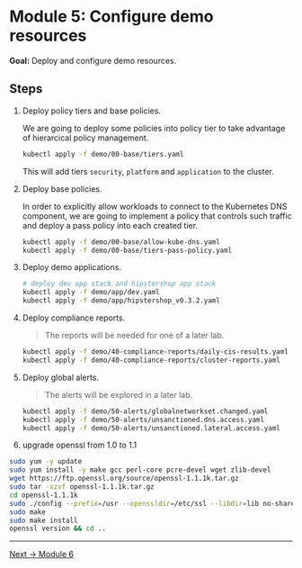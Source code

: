 # Module 5: Configure demo resources

**Goal:** Deploy and configure demo resources.

## Steps

1. Deploy policy tiers and base policies.

    We are going to deploy some policies into policy tier to take advantage of hierarcical policy management.

    ```bash
    kubectl apply -f demo/00-base/tiers.yaml
    ```

    This will add tiers `security`, `platform` and `application` to the cluster.

2. Deploy base policies.

    In order to explicitly allow workloads to connect to the Kubernetes DNS component, we are going to implement a policy that controls such traffic and deploy a pass policy into each created tier.

    ```bash
    kubectl apply -f demo/00-base/allow-kube-dns.yaml
    kubectl apply -f demo/00-base/tiers-pass-policy.yaml
    ```

3. Deploy demo applications.

    ```bash
    # deploy dev app stack and hipstershop app stack
    kubectl apply -f demo/app/dev.yaml
    kubectl apply -f demo/app/hipstershop_v0.3.2.yaml
    ```

4. Deploy compliance reports.

    >The reports will be needed for one of a later lab.

    ```bash
    kubectl apply -f demo/40-compliance-reports/daily-cis-results.yaml
    kubectl apply -f demo/40-compliance-reports/cluster-reports.yaml
    ```

5. Deploy global alerts.

    >The alerts will be explored in a later lab.

    ```bash
    kubectl apply -f demo/50-alerts/globalnetworkset.changed.yaml
    kubectl apply -f demo/50-alerts/unsanctioned.dns.access.yaml
    kubectl apply -f demo/50-alerts/unsanctioned.lateral.access.yaml
    ```
6. upgrade openssl from 1.0 to 1.1 

```bash 
sudo yum -y update
sudo yum install -y make gcc perl-core pcre-devel wget zlib-devel
wget https://ftp.openssl.org/source/openssl-1.1.1k.tar.gz
sudo tar -xzvf openssl-1.1.1k.tar.gz
cd openssl-1.1.1k
sudo ./config --prefix=/usr --openssldir=/etc/ssl --libdir=lib no-shared zlib-dynamic
sudo make
sudo make install
openssl version && cd ..
```
---
[Next -> Module 6](../modules/use-image-assurance.md)
